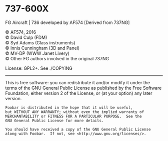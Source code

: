 # 737-600X
FG Aircraft | 736 developed by AF574 [Derived from 737NG]

:copyright: AF574, 2016 <br>
:copyright: David Culp (FDM) <br>
:copyright: Syd Adams (Glass instruments) <br> 
:copyright: Innis Cunningham (3D and Panel) <br>
:copyright: MV-DP (WWW Janet Livery) <br>
:copyright: Other FG authors involved in the original 737NG

License: GPL2+. See ./COPYING

****
This  is free software: you can redistribute it and/or modify
    it under the terms of the GNU General Public License as published by
    the Free Software Foundation, either version 2 of the License, or
    (at your option) any later version.

    Foobar is distributed in the hope that it will be useful,
    but WITHOUT ANY WARRANTY; without even the implied warranty of
    MERCHANTABILITY or FITNESS FOR A PARTICULAR PURPOSE.  See the
    GNU General Public License for more details.

    You should have received a copy of the GNU General Public License
    along with Foobar.  If not, see <http://www.gnu.org/licenses/>.
